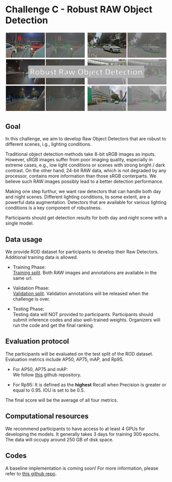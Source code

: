 # Challenge C - Robust RAW Object Detection
![](./figures/dataset.png)

## Goal
In this challenge, we aim to develop Raw Object Detectors that are robust to different scenes, i.g., lighting conditions. 

Traditional object detection methods take 8-bit sRGB images as inputs. However, sRGB images suffer from poor imaging quality, especially in extreme cases, e.g., low light conditions or scenes with strong bright / dark contrast. On the other hand, 24-bit RAW data, which is not degraded by any processor, contains more information than those sRGB conterparts. We believe such RAW images possibly lead to a better detection performance.

Making one step furthur, we want raw detectors that can handle both day and night scenes. Different lighting conditions, to some extent, are a powerful data augmentation. Detectors that are available for various lighting conditions is a key component of robustness.

Participants should get detection results for both day and night scene with a single model.

## Data usage

We provide ROD dataset for participants to develop their Raw Detectors. Additional training data is allowed.

- Training Phase:   
  [Training split](https://openi.pcl.ac.cn/innovation_contest/innov202305091731448/datasets?lang=en-US). Both RAW images and annotations are available in the same url.

- Validation Phase:  
  [Validation split](https://openi.pcl.ac.cn/innovation_contest/innov202305091731448/datasets?lang=en-US). Validation annotations will be released when the challenge is over.

- Testing Phase:  
  Testing data will NOT provided to participants. Participants should submit inference codes and also well-trained weights. Organizers will run the code and get the final ranking.

## Evaluation protocol
The participants will be evaluated on the test split of the ROD dataset. Evaluation metrics include AP50, AP75, mAP, and Rp95.
- For AP50, AP75 and mAP:  
  We follow [this](https://github.com/rafaelpadilla/Object-Detection-Metrics) github repository.  

- For Rp95:
  It is defined as the **highest** Recall when Precision is greater or equal to 0.95. IOU is set to be 0.5.

The final score will be the average of all four metrics.

## Computational resources

We recommend participants to have access to at least 4 GPUs for developing the models. It generally takes 3 days for training 300 epochs. The data will occupy around 250 GB of disk space. 

## Codes
A baseline implementation is coming soon! For more information, please refer to [this github repo](https://github.com/amumu1843/Robust_Raw_Object_Detection).